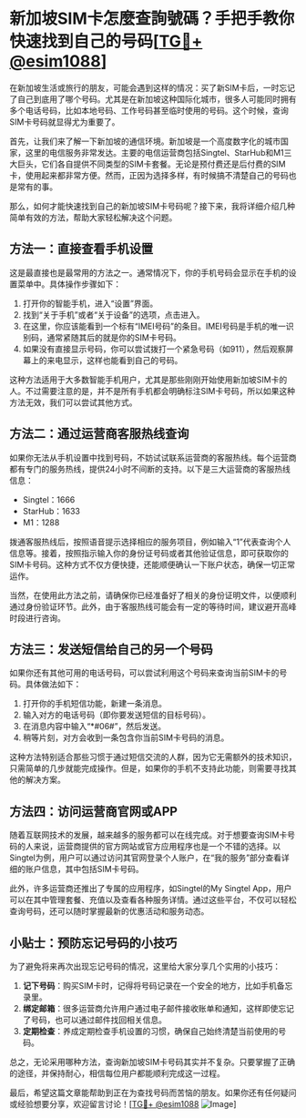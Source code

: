 # 新加坡SIM卡怎麼查詢號碼？手把手教你快速找到自己的号码[[TG💪+ @esim1088](https://t.me/s/esim1088)]

在新加坡生活或旅行的朋友，可能会遇到这样的情况：买了新SIM卡后，一时忘记了自己到底用了哪个号码。尤其是在新加坡这种国际化城市，很多人可能同时拥有多个电话号码，比如本地号码、工作号码甚至临时使用的号码。这个时候，查询SIM卡号码就显得尤为重要了。

首先，让我们来了解一下新加坡的通信环境。新加坡是一个高度数字化的城市国家，这里的电信服务非常发达。主要的电信运营商包括Singtel、StarHub和M1三大巨头，它们各自提供不同类型的SIM卡套餐。无论是预付费还是后付费的SIM卡，使用起来都非常方便。然而，正因为选择多样，有时候搞不清楚自己的号码也是常有的事。

那么，如何才能快速找到自己的新加坡SIM卡号码呢？接下来，我将详细介绍几种简单有效的方法，帮助大家轻松解决这个问题。

## 方法一：直接查看手机设置

这是最直接也是最常用的方法之一。通常情况下，你的手机号码会显示在手机的设置菜单中。具体操作步骤如下：

1. 打开你的智能手机，进入“设置”界面。
2. 找到“关于手机”或者“关于设备”的选项，点击进入。
3. 在这里，你应该能看到一个标有“IMEI号码”的条目。IMEI号码是手机的唯一识别码，通常紧随其后的就是你的SIM卡号码。
4. 如果没有直接显示号码，你可以尝试拨打一个紧急号码（如911），然后观察屏幕上的来电显示，这样也能看到自己的号码。

这种方法适用于大多数智能手机用户，尤其是那些刚刚开始使用新加坡SIM卡的人。不过需要注意的是，并不是所有手机都会明确标注SIM卡号码，所以如果这种方法无效，我们可以尝试其他方式。

## 方法二：通过运营商客服热线查询

如果你无法从手机设置中找到号码，不妨试试联系运营商的客服热线。每个运营商都有专门的服务热线，提供24小时不间断的支持。以下是三大运营商的客服热线信息：

- Singtel：1666
- StarHub：1633
- M1：1288

拨通客服热线后，按照语音提示选择相应的服务项目，例如输入“1”代表查询个人信息等。接着，按照指示输入你的身份证号码或者其他验证信息，即可获取你的SIM卡号码。这种方式不仅方便快捷，还能顺便确认一下账户状态，确保一切正常运作。

当然，在使用此方法之前，请确保你已经准备好了相关的身份证明文件，以便顺利通过身份验证环节。此外，由于客服热线可能会有一定的等待时间，建议避开高峰时段进行咨询。

## 方法三：发送短信给自己的另一个号码

如果你还有其他可用的电话号码，可以尝试利用这个号码来查询当前SIM卡的号码。具体做法如下：

1. 打开你的手机短信功能，新建一条消息。
2. 输入对方的电话号码（即你要发送短信的目标号码）。
3. 在消息内容中输入“*#06#”，然后发送。
4. 稍等片刻，对方会收到一条包含你当前SIM卡号码的消息。

这种方法特别适合那些习惯于通过短信交流的人群，因为它无需额外的技术知识，只需简单的几步就能完成操作。但是，如果你的手机不支持此功能，则需要寻找其他的解决方案。

## 方法四：访问运营商官网或APP

随着互联网技术的发展，越来越多的服务都可以在线完成。对于想要查询SIM卡号码的人来说，运营商提供的官方网站或官方应用程序也是一个不错的选择。以Singtel为例，用户可以通过访问其官网登录个人账户，在“我的服务”部分查看详细的账户信息，其中包括SIM卡号码。

此外，许多运营商还推出了专属的应用程序，如Singtel的My Singtel App，用户可以在其中管理套餐、充值以及查看各种服务详情。通过这些平台，不仅可以轻松查询号码，还可以随时掌握最新的优惠活动和服务动态。

## 小贴士：预防忘记号码的小技巧

为了避免将来再次出现忘记号码的情况，这里给大家分享几个实用的小技巧：

1. **记下号码**：购买SIM卡时，记得将号码记录在一个安全的地方，比如手机备忘录里。
2. **绑定邮箱**：很多运营商允许用户通过电子邮件接收账单和通知，这样即使忘记了号码，也可以通过邮件找回相关信息。
3. **定期检查**：养成定期检查手机设置的习惯，确保自己始终清楚当前使用的号码。

总之，无论采用哪种方法，查询新加坡SIM卡号码其实并不复杂。只要掌握了正确的途径，并保持耐心，相信每位用户都能顺利完成这一过程。

最后，希望这篇文章能帮助到正在为查找号码而苦恼的朋友。如果你还有任何疑问或经验想要分享，欢迎留言讨论！[[TG💪+ @esim1088](https://t.me/s/esim1088) ![Image](https://i.postimg.cc/4NQfJmqS/Snipaste-2025-05-13-00-14-12.png)]